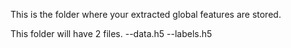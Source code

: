 This is the folder where your extracted global features are stored.

This folder will have 2 files.
  --data.h5
  --labels.h5